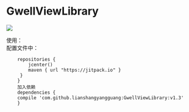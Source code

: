 # GwellViewLibrary #  

[![](https://jitpack.io/v/lianshangyangguang/GwellViewLibrary.svg)](https://jitpack.io/#lianshangyangguang/GwellViewLibrary)  

使用：<br>
配置文件中：  
``` allprojects {
    repositories {
        jcenter()
        maven { url "https://jitpack.io" }
     }
    }                                          
    加入依赖
    dependencies {
    compile 'com.github.lianshangyangguang:GwellViewLibrary:v1.3'
    }
